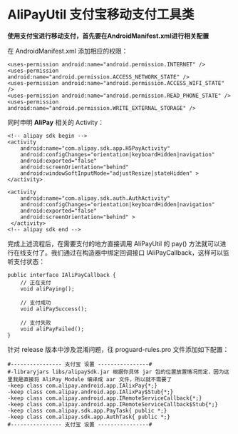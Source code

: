 # AliPayUtil 支付宝移动支付工具类
**使用支付宝进行移动支付，首先要在AndroidManifest.xml进行相关配置**

在 AndroidManifest.xml 添加相应的权限：

```
<uses-permission android:name="android.permission.INTERNET" />
<uses-permission android:name="android.permission.ACCESS_NETWORK_STATE" />
<uses-permission android:name="android.permission.ACCESS_WIFI_STATE" />
<uses-permission android:name="android.permission.READ_PHONE_STATE" />
<uses-permission android:name="android.permission.WRITE_EXTERNAL_STORAGE" />
```

同时申明 **AliPay** 相关的 Activity： 

```
<!-- alipay sdk begin -->
<activity
    android:name="com.alipay.sdk.app.H5PayActivity"
    android:configChanges="orientation|keyboardHidden|navigation"
    android:exported="false"
    android:screenOrientation="behind"
    android:windowSoftInputMode="adjustResize|stateHidden" >
</activity>

<activity
    android:name="com.alipay.sdk.auth.AuthActivity"
    android:configChanges="orientation|keyboardHidden|navigation"
    android:exported="false"
    android:screenOrientation="behind" >
 </activity>
<!-- alipay sdk end -->
```

完成上述流程后，在需要支付的地方直接调用 AliPayUtil 的 pay() 方法就可以进行在线支付了。我们通过在构造器中绑定回调接口 IAliPayCallback，这样可以监听支付状态：

```
public interface IAliPayCallback {
    // 正在支付
    void aliPaying();

    // 支付成功
    void aliPaySuccess();

    // 支付失败
    void aliPayFailed();
}
```


针对 release 版本中涉及混淆问题，往 proguard-rules.pro 文件添加如下配置：

```
#---------------- 支付宝 设置 ----------------#
#-libraryjars libs/alipaySdk.jar 根据你具体 jar 包的位置放置情况而定，因为这里我是直接将 AliPay Module 编译成 aar 文件，所以就不需要了
-keep class com.alipay.android.app.IAlixPay{*;}
-keep class com.alipay.android.app.IAlixPay$Stub{*;}
-keep class com.alipay.android.app.IRemoteServiceCallback{*;}
-keep class com.alipay.android.app.IRemoteServiceCallback$Stub{*;}
-keep class com.alipay.sdk.app.PayTask{ public *;}
-keep class com.alipay.sdk.app.AuthTask{ public *;}
#---------------- 支付宝 设置 ----------------#
```
